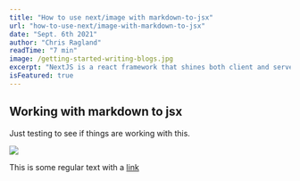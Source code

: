 ```yaml
---
title: "How to use next/image with markdown-to-jsx"
url: "how-to-use-next/image-with-markdown-to-jsx"
date: "Sept. 6th 2021"
author: "Chris Ragland"
readTime: "7 min"
image: /getting-started-writing-blogs.jpg
excerpt: "NextJS is a react framework that shines both client and server-side. Now lets write some blogs with it!"
isFeatured: true
---
```


## Working with markdown to jsx

Just testing to see if things are working with this.

<img width={314} height={314} src={/../public/images/posts/getting-started-writing-blogs/getting-started-writing-blogs.jpg}>

This is some regular text with a [link](https://google.com)

